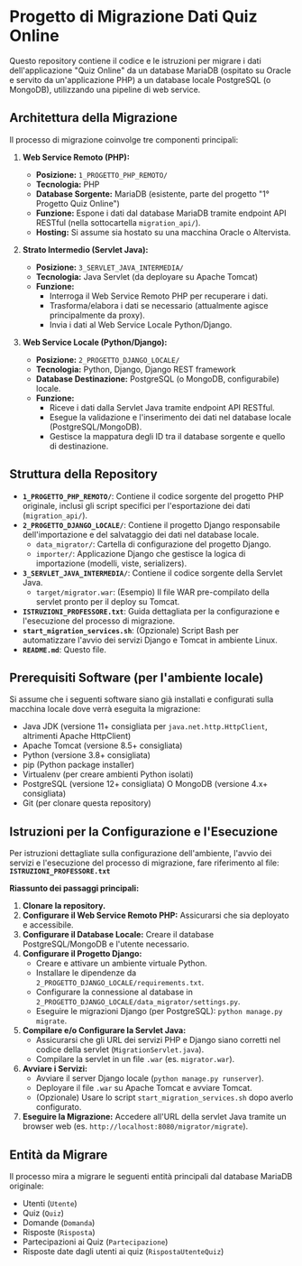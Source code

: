 # Progetto di Migrazione Dati Quiz Online

Questo repository contiene il codice e le istruzioni per migrare i dati dell'applicazione "Quiz Online" da un database MariaDB (ospitato su Oracle e servito da un'applicazione PHP) a un database locale PostgreSQL (o MongoDB), utilizzando una pipeline di web service.

## Architettura della Migrazione

Il processo di migrazione coinvolge tre componenti principali:

1.  **Web Service Remoto (PHP):**
    *   **Posizione:** `1_PROGETTO_PHP_REMOTO/`
    *   **Tecnologia:** PHP
    *   **Database Sorgente:** MariaDB (esistente, parte del progetto "1° Progetto Quiz Online")
    *   **Funzione:** Espone i dati dal database MariaDB tramite endpoint API RESTful (nella sottocartella `migration_api/`).
    *   **Hosting:** Si assume sia hostato su una macchina Oracle o Altervista.

2.  **Strato Intermedio (Servlet Java):**
    *   **Posizione:** `3_SERVLET_JAVA_INTERMEDIA/`
    *   **Tecnologia:** Java Servlet (da deployare su Apache Tomcat)
    *   **Funzione:**
        *   Interroga il Web Service Remoto PHP per recuperare i dati.
        *   Trasforma/elabora i dati se necessario (attualmente agisce principalmente da proxy).
        *   Invia i dati al Web Service Locale Python/Django.

3.  **Web Service Locale (Python/Django):**
    *   **Posizione:** `2_PROGETTO_DJANGO_LOCALE/`
    *   **Tecnologia:** Python, Django, Django REST framework
    *   **Database Destinazione:** PostgreSQL (o MongoDB, configurabile) locale.
    *   **Funzione:**
        *   Riceve i dati dalla Servlet Java tramite endpoint API RESTful.
        *   Esegue la validazione e l'inserimento dei dati nel database locale (PostgreSQL/MongoDB).
        *   Gestisce la mappatura degli ID tra il database sorgente e quello di destinazione.

## Struttura della Repository

*   **`1_PROGETTO_PHP_REMOTO/`**: Contiene il codice sorgente del progetto PHP originale, inclusi gli script specifici per l'esportazione dei dati (`migration_api/`).
*   **`2_PROGETTO_DJANGO_LOCALE/`**: Contiene il progetto Django responsabile dell'importazione e del salvataggio dei dati nel database locale.
    *   `data_migrator/`: Cartella di configurazione del progetto Django.
    *   `importer/`: Applicazione Django che gestisce la logica di importazione (modelli, viste, serializers).
*   **`3_SERVLET_JAVA_INTERMEDIA/`**: Contiene il codice sorgente della Servlet Java.
    *   `target/migrator.war`: (Esempio) Il file WAR pre-compilato della servlet pronto per il deploy su Tomcat.
*   **`ISTRUZIONI_PROFESSORE.txt`**: Guida dettagliata per la configurazione e l'esecuzione del processo di migrazione.
*   **`start_migration_services.sh`**: (Opzionale) Script Bash per automatizzare l'avvio dei servizi Django e Tomcat in ambiente Linux.
*   **`README.md`**: Questo file.

## Prerequisiti Software (per l'ambiente locale)

Si assume che i seguenti software siano già installati e configurati sulla macchina locale dove verrà eseguita la migrazione:

*   Java JDK (versione 11+ consigliata per `java.net.http.HttpClient`, altrimenti Apache HttpClient)
*   Apache Tomcat (versione 8.5+ consigliata)
*   Python (versione 3.8+ consigliata)
*   pip (Python package installer)
*   Virtualenv (per creare ambienti Python isolati)
*   PostgreSQL (versione 12+ consigliata) O MongoDB (versione 4.x+ consigliata)
*   Git (per clonare questa repository)

## Istruzioni per la Configurazione e l'Esecuzione

Per istruzioni dettagliate sulla configurazione dell'ambiente, l'avvio dei servizi e l'esecuzione del processo di migrazione, fare riferimento al file:
**`ISTRUZIONI_PROFESSORE.txt`**

**Riassunto dei passaggi principali:**

1.  **Clonare la repository.**
2.  **Configurare il Web Service Remoto PHP:** Assicurarsi che sia deployato e accessibile.
3.  **Configurare il Database Locale:** Creare il database PostgreSQL/MongoDB e l'utente necessario.
4.  **Configurare il Progetto Django:**
    *   Creare e attivare un ambiente virtuale Python.
    *   Installare le dipendenze da `2_PROGETTO_DJANGO_LOCALE/requirements.txt`.
    *   Configurare la connessione al database in `2_PROGETTO_DJANGO_LOCALE/data_migrator/settings.py`.
    *   Eseguire le migrazioni Django (per PostgreSQL): `python manage.py migrate`.
5.  **Compilare e/o Configurare la Servlet Java:**
    *   Assicurarsi che gli URL dei servizi PHP e Django siano corretti nel codice della servlet (`MigrationServlet.java`).
    *   Compilare la servlet in un file `.war` (es. `migrator.war`).
6.  **Avviare i Servizi:**
    *   Avviare il server Django locale (`python manage.py runserver`).
    *   Deployare il file `.war` su Apache Tomcat e avviare Tomcat.
    *   (Opzionale) Usare lo script `start_migration_services.sh` dopo averlo configurato.
7.  **Eseguire la Migrazione:** Accedere all'URL della servlet Java tramite un browser web (es. `http://localhost:8080/migrator/migrate`).

## Entità da Migrare

Il processo mira a migrare le seguenti entità principali dal database MariaDB originale:

*   Utenti (`Utente`)
*   Quiz (`Quiz`)
*   Domande (`Domanda`)
*   Risposte (`Risposta`)
*   Partecipazioni ai Quiz (`Partecipazione`)
*   Risposte date dagli utenti ai quiz (`RispostaUtenteQuiz`)